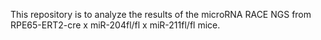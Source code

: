 This repository is to analyze the results of the microRNA RACE NGS from RPE65-ERT2-cre x miR-204fl/fl x miR-211fl/fl mice.
